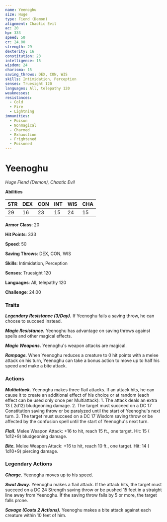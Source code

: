 ```yaml
---
name: Yeenoghu
size: Huge
type: Fiend (Demon)
alignment: Chaotic Evil
ac: 20
hp: 333
speed: 50
cr: 24.00
strength: 29
dexterity: 16
constitution: 23
intelligence: 15
wisdom: 24
charisma: 15
saving_throws: DEX, CON, WIS
skills: Intimidation, Perception
senses: Truesight 120
languages: All, telepathy 120
weaknesses:
resistances:
  - Cold
  - Fire
  - Lightning
immunities:
  - Poison
  - Nonmagical
  - Charmed
  - Exhaustion
  - Frightened
  - Poisoned
---
```


# Yeenoghu

*Huge Fiend (Demon), Chaotic Evil*

**Abilities**

| STR | DEX | CON | INT | WIS | CHA |
| --- | --- | --- | --- | --- | --- |
| 29 | 16 | 23 | 15 | 24 | 15 |

**Armor Class**: 20

**Hit Points**: 333

**Speed**: 50

**Saving Throws**: DEX, CON, WIS

**Skills**: Intimidation, Perception

**Senses**: Truesight 120

**Languages**: All, telepathy 120

**Challenge**: 24.00


### Traits
***Legendary Resistance (3/Day).*** If Yeenoghu fails a saving throw, he can choose to succeed instead.

***Magic Resistance.*** Yeenoghu has advantage on saving throws against spells and other magical effects.

***Magic Weapons.*** Yeenoghu's weapon attacks are magical.

***Rampage.*** When Yeenoghu reduces a creature to 0 hit points with a melee attack on his turn, Yeenoghu can take a bonus action to move up to half his speed and make a bite attack.


### Actions
***Multiattack.*** Yeenoghu makes three flail attacks. If an attack hits, he can cause it to create an additional effect of his choice or at random (each effect can be used only once per Multiattack): 1. The attack deals an extra 13 ( 2d12) bludgeoning damage. 2. The target must succeed on a DC 17 Constitution saving throw or be paralyzed until the start of Yeenoghu's next turn. 3. The target must succeed on a DC 17 Wisdom saving throw or be affected by the confusion spell until the start of Yeenoghu's next turn.

***Flail.*** Melee Weapon Attack:  +16 to hit, reach 15 ft., one target. Hit: 15 ( 1d12+9) bludgeoning damage.

***Bite.*** Melee Weapon Attack:  +16 to hit, reach 10 ft., one target. Hit: 14 ( 1d10+9) piercing damage.


### Legendary Actions
***Charge.*** Yeenoghu moves up to his speed.

***Swat Away.*** Yeenoghu makes a flail attack. If the attack hits, the target must succeed on a DC 24 Strength saving throw or be pushed 15 feet in a straight line away from Yeenoghu. If the saving throw fails by 5 or more, the target falls prone.

***Savage (Costs 2 Actions).*** Yeenoghu makes a bite attack against each creature within 10 feet of him.

